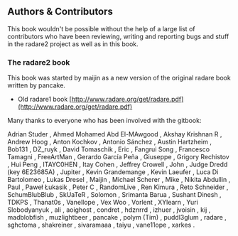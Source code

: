 ## Authors & Contributors

This book wouldn't be possible without the help of a large list of contributors who have been reviewing, writing and reporting bugs and stuff in the radare2 project as well as in this book.

### The radare2 book

This book was started by maijin as a new version of the original radare book written by pancake.

* Old radare1 book [http://www.radare.org/get/radare.pdf](http://www.radare.org/get/radare.pdf)

Many thanks to everyone who has been involved with the gitbook:

 Adrian Studer
, Ahmed Mohamed Abd El-MAwgood
, Akshay Krishnan R
, Andrew Hoog
, Anton Kochkov
, Antonio Sánchez
, Austin Hartzheim
, Bob131
, DZ_ruyk
, David Tomaschik
, Eric
, Fangrui Song
, Francesco Tamagni
, FreeArtMan
, Gerardo García Peña
, Giuseppe
, Grigory Rechistov
, Hui Peng
, ITAYC0HEN
, Itay Cohen
, Jeffrey Crowell
, John
, Judge Dredd (key 6E23685A)
, Jupiter
, Kevin Grandemange
, Kevin Laeufer
, Luca Di Bartolomeo
, Lukas Dresel
, Maijin
, Michael Scherer
, Mike
, Nikita Abdullin
, Paul
, Paweł Łukasik
, Peter C
, RandomLive
, Ren Kimura
, Reto Schneider
, SchumBlubBlub
, SkUaTeR
, Solomon
, Srimanta Barua
, Sushant Dinesh
, TDKPS
, Thanat0s
, Vanellope
, Vex Woo
, Vorlent
, XYlearn
, Yuri Slobodyanyuk
, ali
, aoighost
, condret
, hdznrrd
, izhuer
, jvoisin
, kij
, madblobfish
, muzlightbeer
, pancake
, polym (Tim)
, puddl3glum
, radare
, sghctoma
, shakreiner
, sivaramaaa
, taiyu
, vane11ope
, xarkes
.
